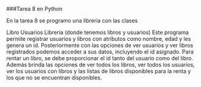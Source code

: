 
###Tarea 8 en Python

En la tarea 8 se programo una libreria con las clases

Libro
Usuarios
Libreria (donde tenemos libros y usuarios)
Este programa permite registrar usuarios y libros con atributos como nombre, edad y les genera un id. Posteriormente con las opciones de ver usuarios y ver libros registrados podemos acceder a sus datos, incluyendo el id asignado. Para rentar un libro, se debe proporcionar el id tanto del usuario como del libro. Además brinda las opciones de ver todos los libros, ver todos los usuarios, ver los usuarios con libros y las listas de libros disponibles para la renta y los que no se encuentran disponibles.